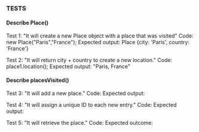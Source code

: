 ### TESTS

#### Describe Place()
Test 1: "It will create a new Place object with a place that was visited"
Code: new Place("Paris","France");
Expected output: Place {city: 'Paris', country: 'France'}
<!--
function Place(city, country) {
    this.city = city;
    this.country = country;
-->
Test 2: "It will return city + country to create a new location."
Code: place1.location();
Expected output: "Paris, France"
<!--
Place.prototype.location = function () {
    return this.city + ", " + this.country;
-->

#### Describe placesVisited()
Test 3: "It will add a new place."
Code: 
Expected output:
<!--
function PlacesVisited() {
    this.places = {};
}
PlacesVisited.prototype.addPlace = function(place){
    this.places[place.city] = place;
}
-->
Test 4: "It will assign a unique ID to each  new entry."
Code:
Expected output:
<!--
PlacesVisited.prototype.addPlace = function(place){
    place.id = this.assignId();
    this.places[place.city] = place;
}
PlacesVisited.prototype.assignId = function () {
    this.currentId += 1;
    return this.currentId;
};
-->
Test 5: "It will retrieve the place."
Code:
Expected outcome: